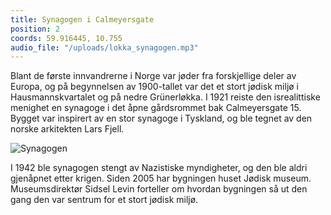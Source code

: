 ```yaml
---
title: Synagogen i Calmeyersgate
position: 2
coords: 59.916445, 10.755
audio_file: "/uploads/lokka_synagogen.mp3"
---
```


Blant de første innvandrerne i Norge var jøder fra forskjellige deler av Europa, og på begynnelsen av 1900-tallet var det et stort jødisk miljø i Hausmannskvartalet og på nedre Grünerløkka. I 1921 reiste den isrealittiske menighet en synagoge i det åpne gårdsrommet bak Calmeyersgate 15. Bygget var inspirert av en stor synagoge i Tyskland, og ble tegnet av den norske arkitekten Lars Fjell.

![Synagogen](/uploads/lokka_synagogen.jpg)

I 1942 ble synagogen stengt av Nazistiske myndigheter, og den ble aldri gjenåpnet etter krigen. Siden 2005 har bygningen huset Jødisk museum. Museumsdirektør Sidsel Levin forteller om hvordan bygningen så ut den gang den var sentrum for et stort jødisk miljø.
